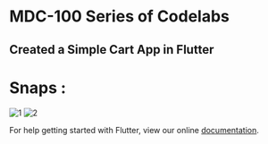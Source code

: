 # MDC-100 Series of Codelabs

## Created a  Simple Cart App in Flutter

# Snaps :

![1](https://user-images.githubusercontent.com/79744131/152601857-3920b961-4545-4fb9-9093-250b1609fc88.JPG)
![2](https://user-images.githubusercontent.com/79744131/152601856-8bc19290-6904-46fb-9151-23dd77a0b91c.JPG)

For help getting started with Flutter, view our online
[documentation](https://flutter.io/).
